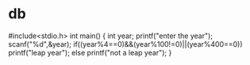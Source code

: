 # db
#include<stdio.h>
int main()
{
 int year;
 printf("enter the year");
 scanf("%d",&year);
 if((year%4==0)&&(year%100!=0)||(year%400==0))
   printf("leap year");
  else 
   printf("not a leap year");
}
